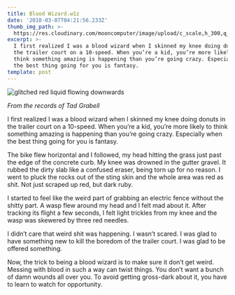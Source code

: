 ```yaml
---
title: Blood Wizard.w1z
date: '2018-03-07T04:21:56.233Z'
thumb_img_path: >-
  https://res.cloudinary.com/mooncomputer/image/upload/c_scale,h_300,q_auto:best/v1561926200/Moon%20Computer%20Blog/W1Z/blood-wizard--chuttersnap-297550-unsplash-glitched.jpg
excerpt: >-
  I first realized I was a blood wizard when I skinned my knee doing donuts in
  the trailer court on a 10-speed. When you’re a kid, you’re more likely to
  think something amazing is happening than you’re going crazy. Especially when
  the best thing going for you is fantasy.
template: post
---
```

![glitched red liquid flowing downwards](https://res.cloudinary.com/mooncomputer/image/upload/c_scale,h_800,q_auto:best/v1561926200/Moon%20Computer%20Blog/W1Z/blood-wizard--chuttersnap-297550-unsplash-glitched.jpg "Blood Wizard")

_From the records of Tad Grabell_

I first realized I was a blood wizard when I skinned my knee doing donuts in the trailer court on a 10-speed. When you’re a kid, you’re more likely to think something amazing is happening than you’re going crazy. Especially when the best thing going for you is fantasy.

The bike flew horizontal and I followed, my head hitting the grass just past the edge of the concrete curb. My knee was drowned in the gutter gravel. It rubbed the dirty slab like a confused eraser, being torn up for no reason. I went to pluck the rocks out of the sting skin and the whole area was red as shit. Not just scraped up red, but dark ruby.

I started to feel like the weird part of grabbing an electric fence without the shitty part. A wasp flew around my head and I felt mad about it. After tracking its flight a few seconds, I felt light trickles from my knee and the wasp was skewered by three red needles.

I didn’t care that weird shit was happening. I wasn’t scared. I was glad to have something new to kill the boredom of the trailer court. I was glad to be offered something.

Now, the trick to being a blood wizard is to make sure it don’t get weird. Messing with blood in such a way can twist things. You don’t want a bunch of damn wounds all over you. To avoid getting gross-dark about it, you have to learn to watch for opportunity.
